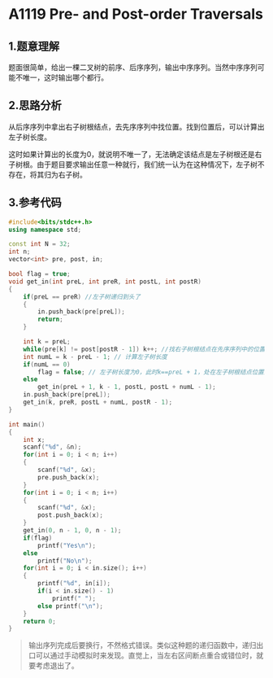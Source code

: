 # A1119 Pre- and Post-order Traversals

## 1.题意理解
题面很简单，给出一棵二叉树的前序、后序序列，输出中序序列。当然中序序列可能不唯一，这时输出哪个都行。

## 2.思路分析
从后序序列中拿出右子树根结点，去先序序列中找位置。找到位置后，可以计算出左子树长度。

这时如果计算出的长度为0，就说明不唯一了，无法确定该结点是左子树根还是右子树根。由于题目要求输出任意一种就行，我们统一认为在这种情况下，左子树不存在，将其归为右子树。

## 3.参考代码
```cpp
#include<bits/stdc++.h>
using namespace std;

const int N = 32;
int n;
vector<int> pre, post, in;

bool flag = true;
void get_in(int preL, int preR, int postL, int postR)
{
    if(preL == preR) //左子树递归到头了
    {
        in.push_back(pre[preL]);
        return;
    }

    int k = preL;
    while(pre[k] != post[postR - 1]) k++; //找右子树根结点在先序序列中的位置
    int numL = k - preL - 1; // 计算左子树长度
    if(numL == 0)
        flag = false; // 左子树长度为0，此时k==preL + 1，处在左子树根结点位置上，既是左子树根又是右子树根，说明序列不唯一，此时认为左子树不存在。（考虑一种情况即可）
    else
        get_in(preL + 1, k - 1, postL, postL + numL - 1);
    in.push_back(pre[preL]);
    get_in(k, preR, postL + numL, postR - 1);
}

int main()
{
    int x;
    scanf("%d", &n);
    for(int i = 0; i < n; i++)
    {
        scanf("%d", &x);
        pre.push_back(x);
    }
    for(int i = 0; i < n; i++)
    {
        scanf("%d", &x);
        post.push_back(x);
    }
    get_in(0, n - 1, 0, n - 1);
    if(flag)
        printf("Yes\n");
    else
        printf("No\n");
    for(int i = 0; i < in.size(); i++)
    {
        printf("%d", in[i]);
        if(i < in.size() - 1)
            printf(" ");
        else printf("\n");
    }
    return 0;
}
```
> 输出序列完成后要换行，不然格式错误。类似这种题的递归函数中，递归出口可以通过手动模拟时来发现。直觉上，当左右区间断点重合或错位时，就要考虑退出了。